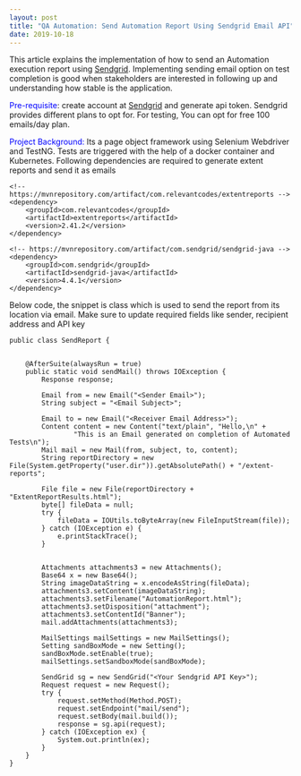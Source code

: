 ```yaml
---
layout: post
title: "QA Automation: Send Automation Report Using Sendgrid Email API"
date: 2019-10-18
---
```


This article explains the implementation of how to send an Automation execution report using [Sendgrid](https://sendgrid.com/docs/API_Reference/Web_API_v3/Mail/index.html). Implementing sending email option on test completion is good when stakeholders are interested in following up and understanding how stable is the application.   

<span style="color:blue">Pre-requisite</span>:
create account at [Sendgrid](https://app.sendgrid.com)  and generate api token. Sendgrid provides different plans to opt for. For testing, You can opt for free 100 emails/day plan.

<span style="color:blue">Project Background:</span>
Its a page object framework using Selenium Webdriver and TestNG. Tests are triggered with the help of a docker container and Kubernetes. Following dependencies are required to generate extent reports and send it as emails

```
<!-- https://mvnrepository.com/artifact/com.relevantcodes/extentreports -->
<dependency>
    <groupId>com.relevantcodes</groupId>
    <artifactId>extentreports</artifactId>
    <version>2.41.2</version>
</dependency>

<!-- https://mvnrepository.com/artifact/com.sendgrid/sendgrid-java -->
<dependency>
    <groupId>com.sendgrid</groupId>
    <artifactId>sendgrid-java</artifactId>
    <version>4.4.1</version>
</dependency>
```

Below code, the snippet is class which is used to send the report from its location via email. Make sure to update required fields like sender, recipient address and API key


```
public class SendReport {


    @AfterSuite(alwaysRun = true)
    public static void sendMail() throws IOException {
        Response response;

        Email from = new Email("<Sender Email>");
        String subject = "<Email Subject>";

        Email to = new Email("<Receiver Email Address>");
        Content content = new Content("text/plain", "Hello,\n" +
                "This is an Email generated on completion of Automated Tests\n");
        Mail mail = new Mail(from, subject, to, content);
        String reportDirectory = new File(System.getProperty("user.dir")).getAbsolutePath() + "/extent-reports";

        File file = new File(reportDirectory + "ExtentReportResults.html");
        byte[] fileData = null;
        try {
            fileData = IOUtils.toByteArray(new FileInputStream(file));
        } catch (IOException e) {
            e.printStackTrace();
        }


        Attachments attachments3 = new Attachments();
        Base64 x = new Base64();
        String imageDataString = x.encodeAsString(fileData);
        attachments3.setContent(imageDataString);
        attachments3.setFilename("AutomationReport.html");
        attachments3.setDisposition("attachment");
        attachments3.setContentId("Banner");
        mail.addAttachments(attachments3);

        MailSettings mailSettings = new MailSettings();
        Setting sandBoxMode = new Setting();
        sandBoxMode.setEnable(true);
        mailSettings.setSandboxMode(sandBoxMode);

        SendGrid sg = new SendGrid("<Your Sendgrid API Key>");
        Request request = new Request();
        try {
            request.setMethod(Method.POST);
            request.setEndpoint("mail/send");
            request.setBody(mail.build());
            response = sg.api(request);
        } catch (IOException ex) {
            System.out.println(ex);
        }
    }
}
```

